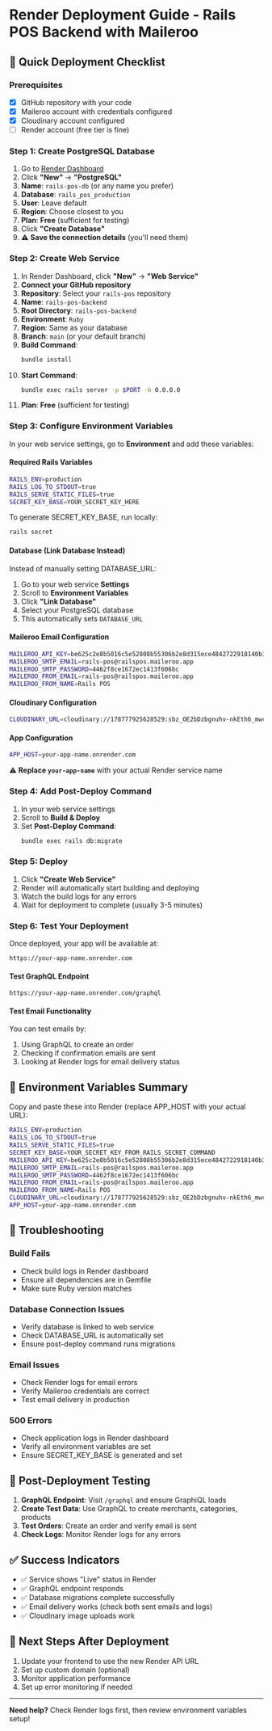 # Render Deployment Guide - Rails POS Backend with Maileroo

## 🚀 Quick Deployment Checklist

### Prerequisites
- [x] GitHub repository with your code
- [x] Maileroo account with credentials configured
- [x] Cloudinary account configured
- [ ] Render account (free tier is fine)

### Step 1: Create PostgreSQL Database
1. Go to [Render Dashboard](https://dashboard.render.com)
2. Click **"New"** → **"PostgreSQL"**
3. **Name**: `rails-pos-db` (or any name you prefer)
4. **Database**: `rails_pos_production`
5. **User**: Leave default
6. **Region**: Choose closest to you
7. **Plan**: **Free** (sufficient for testing)
8. Click **"Create Database"**
9. ⚠️ **Save the connection details** (you'll need them)

### Step 2: Create Web Service
1. In Render Dashboard, click **"New"** → **"Web Service"**
2. **Connect your GitHub repository**
3. **Repository**: Select your `rails-pos` repository
4. **Name**: `rails-pos-backend`
5. **Root Directory**: `rails-pos-backend`
6. **Environment**: `Ruby`
7. **Region**: Same as your database
8. **Branch**: `main` (or your default branch)
9. **Build Command**: 
   ```bash
   bundle install
   ```
10. **Start Command**:
    ```bash
    bundle exec rails server -p $PORT -b 0.0.0.0
    ```
11. **Plan**: **Free** (sufficient for testing)

### Step 3: Configure Environment Variables

In your web service settings, go to **Environment** and add these variables:

#### Required Rails Variables
```bash
RAILS_ENV=production
RAILS_LOG_TO_STDOUT=true
RAILS_SERVE_STATIC_FILES=true
SECRET_KEY_BASE=YOUR_SECRET_KEY_HERE
```

To generate SECRET_KEY_BASE, run locally:
```bash
rails secret
```

#### Database (Link Database Instead)
Instead of manually setting DATABASE_URL:
1. Go to your web service **Settings**
2. Scroll to **Environment Variables** 
3. Click **"Link Database"**
4. Select your PostgreSQL database
5. This automatically sets `DATABASE_URL`

#### Maileroo Email Configuration
```bash
MAILEROO_API_KEY=be625c2e8b5016c5e52808b55306b2e8d315ece4842722918140b35930d0a538
MAILEROO_SMTP_EMAIL=rails-pos@railspos.maileroo.app
MAILEROO_SMTP_PASSWORD=4462f8ce1672ec1413f606bc
MAILEROO_FROM_EMAIL=rails-pos@railspos.maileroo.app
MAILEROO_FROM_NAME=Rails POS
```

#### Cloudinary Configuration
```bash
CLOUDINARY_URL=cloudinary://178777925628529:sbz_OE2bDzbgnuhv-nkEth6_mwc@dtzkdk8fr
```

#### App Configuration
```bash
APP_HOST=your-app-name.onrender.com
```
⚠️ **Replace `your-app-name`** with your actual Render service name

### Step 4: Add Post-Deploy Command
1. In your web service settings
2. Scroll to **Build & Deploy**
3. Set **Post-Deploy Command**:
   ```bash
   bundle exec rails db:migrate
   ```

### Step 5: Deploy
1. Click **"Create Web Service"**
2. Render will automatically start building and deploying
3. Watch the build logs for any errors
4. Wait for deployment to complete (usually 3-5 minutes)

### Step 6: Test Your Deployment

Once deployed, your app will be available at:
```
https://your-app-name.onrender.com
```

#### Test GraphQL Endpoint
```
https://your-app-name.onrender.com/graphql
```

#### Test Email Functionality
You can test emails by:
1. Using GraphQL to create an order
2. Checking if confirmation emails are sent
3. Looking at Render logs for email delivery status

## 📧 Environment Variables Summary

Copy and paste these into Render (replace APP_HOST with your actual URL):

```bash
RAILS_ENV=production
RAILS_LOG_TO_STDOUT=true
RAILS_SERVE_STATIC_FILES=true
SECRET_KEY_BASE=YOUR_SECRET_KEY_FROM_RAILS_SECRET_COMMAND
MAILEROO_API_KEY=be625c2e8b5016c5e52808b55306b2e8d315ece4842722918140b35930d0a538
MAILEROO_SMTP_EMAIL=rails-pos@railspos.maileroo.app
MAILEROO_SMTP_PASSWORD=4462f8ce1672ec1413f606bc
MAILEROO_FROM_EMAIL=rails-pos@railspos.maileroo.app
MAILEROO_FROM_NAME=Rails POS
CLOUDINARY_URL=cloudinary://178777925628529:sbz_OE2bDzbgnuhv-nkEth6_mwc@dtzkdk8fr
APP_HOST=your-app-name.onrender.com
```

## 🔧 Troubleshooting

### Build Fails
- Check build logs in Render dashboard
- Ensure all dependencies are in Gemfile
- Make sure Ruby version matches

### Database Connection Issues
- Verify database is linked to web service
- Check DATABASE_URL is automatically set
- Ensure post-deploy command runs migrations

### Email Issues
- Check Render logs for email errors
- Verify Maileroo credentials are correct
- Test email delivery in production

### 500 Errors
- Check application logs in Render dashboard
- Verify all environment variables are set
- Ensure SECRET_KEY_BASE is generated and set

## 🎯 Post-Deployment Testing

1. **GraphQL Endpoint**: Visit `/graphql` and ensure GraphiQL loads
2. **Create Test Data**: Use GraphQL to create merchants, categories, products
3. **Test Orders**: Create an order and verify email is sent
4. **Check Logs**: Monitor Render logs for any errors

## ✅ Success Indicators

- ✅ Service shows "Live" status in Render
- ✅ GraphQL endpoint responds
- ✅ Database migrations complete successfully
- ✅ Email delivery works (check both sent emails and logs)
- ✅ Cloudinary image uploads work

## 🚀 Next Steps After Deployment

1. Update your frontend to use the new Render API URL
2. Set up custom domain (optional)
3. Monitor application performance
4. Set up error monitoring if needed

---

**Need help?** Check Render logs first, then review environment variables setup!